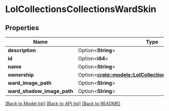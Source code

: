 # LolCollectionsCollectionsWardSkin

## Properties

Name | Type | Description | Notes
------------ | ------------- | ------------- | -------------
**description** | Option<**String**> |  | [optional]
**id** | Option<**i64**> |  | [optional]
**name** | Option<**String**> |  | [optional]
**ownership** | Option<[**crate::models::LolCollectionsCollectionsOwnership**](LolCollectionsCollectionsOwnership.md)> |  | [optional]
**ward_image_path** | Option<**String**> |  | [optional]
**ward_shadow_image_path** | Option<**String**> |  | [optional]

[[Back to Model list]](../README.md#documentation-for-models) [[Back to API list]](../README.md#documentation-for-api-endpoints) [[Back to README]](../README.md)



